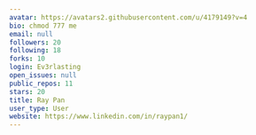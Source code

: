 ```yaml
---
avatar: https://avatars2.githubusercontent.com/u/4179149?v=4
bio: chmod 777 me
email: null
followers: 20
following: 18
forks: 10
login: Ev3rlasting
open_issues: null
public_repos: 11
stars: 20
title: Ray Pan
user_type: User
website: https://www.linkedin.com/in/raypan1/
---
```

